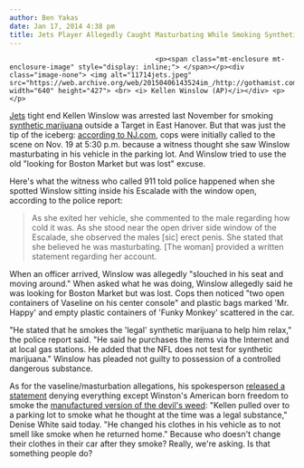 ```yaml
---
author: Ben Yakas
date: Jan 17, 2014 4:38 pm
title: Jets Player Allegedly Caught Masturbating While Smoking Synthetic Pot In Parking Lot
---
```


	
										<p><span class="mt-enclosure mt-enclosure-image" style="display: inline;"> </span></p><div class="image-none"> <img alt="11714jets.jpeg" src="https://web.archive.org/web/20150406143524im_/http://gothamist.com/attachments/byakas/11714jets.jpeg" width="640" height="427"> <br> <i> Kellen Winslow (AP)</i></div> <p></p>

<p><a href="https://web.archive.org/web/20150406143524/http://gothamist.com/tags/jets">Jets</a> tight end Kellen Winslow was arrested last November for smoking <a href="https://web.archive.org/web/20150406143524/http://gothamist.com/tags/syntheticmarijuana">synthetic marijuana</a> outside a Target in East Hanover. But that was just the tip of the iceberg: <a href="https://web.archive.org/web/20150406143524/http://www.nj.com/jets/index.ssf/2014/01/witness_told_police_jets_tight_end_kellen_winslow_jr_was_masturbating_in_his_car.html#incart_river">according to NJ.com</a>, cops were initially called to the scene on Nov. 19 at 5:30 p.m. because a witness thought she saw Winslow masturbating in his vehicle in the parking lot. And Winslow tried to use the old &quot;looking for Boston Market but was lost&quot; excuse.</p>

<p>Here&apos;s what the witness who called 911 told police happened when she spotted Winslow sitting inside his Escalade with the window open, according to the police report:</p>

<blockquote>As she exited her vehicle, she commented to the male regarding how cold it was. As she stood near the open driver side window of the Escalade, she observed the males [sic] erect penis. She stated that she believed he was masturbating. [The woman] provided a written statement regarding her account.</blockquote>

<p>When an officer arrived, Winslow was allegedly &quot;slouched in his seat and moving around.&quot; When asked what he was doing, Winslow allegedly said he was looking for Boston Market but was lost. Cops then noticed &quot;two open containers of Vaseline on his center console&quot; and plastic bags marked &apos;Mr. Happy&apos; and empty plastic containers of &apos;Funky Monkey&apos; scattered in the car.</p>

<p>&quot;He stated that he smokes the &apos;legal&apos; synthetic marijuana to help him relax,&quot; the police report said. &quot;He said he purchases the items via the Internet and at local gas stations. He added that the NFL does not test for synthetic marijuana.&quot; Winslow has pleaded not guilty to possession of a controlled dangerous substance.</p>

<p>As for the vaseline/masturbation allegations, his spokesperson <a href="https://web.archive.org/web/20150406143524/http://www.nydailynews.com/sports/football/jets/police-report-jets-winslow-caught-masturbating-cadillac-article-1.1582947">released a statement</a> denying everything except Winston&apos;s American born freedom to smoke the <a href="https://web.archive.org/web/20150406143524/http://gothamist.com/tags/syntheticmarijuana">manufactured version of the devil&apos;s weed</a>: &quot;Kellen pulled over to a parking lot to smoke what he thought at the time was a legal substance,&quot; Denise White said today. &quot;He changed his clothes in his vehicle as to not smell like smoke when he returned home.&quot; Because who doesn&apos;t change their clothes in their car after they smoke? Really, we&apos;re asking. Is that something people do?</p>					
										
									
				
